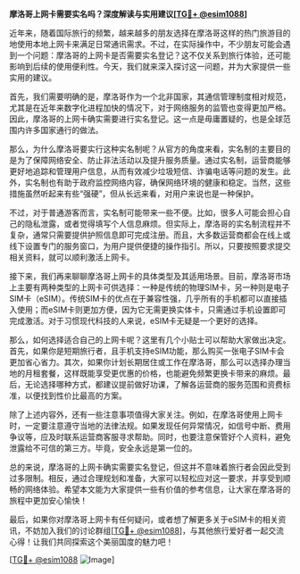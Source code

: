 **摩洛哥上网卡需要实名吗？深度解读与实用建议[[TG💪+ @esim1088](https://t.me/s/esim1088)]**

近年来，随着国际旅行的频繁，越来越多的朋友选择在摩洛哥这样的热门旅游目的地使用本地上网卡来满足日常通讯需求。不过，在实际操作中，不少朋友可能会遇到一个问题：摩洛哥的上网卡是否需要实名登记？这不仅关系到旅行体验，还可能影响到后续的使用便利性。今天，我们就来深入探讨这一问题，并为大家提供一些实用的建议。

首先，我们需要明确的是，摩洛哥作为一个北非国家，其通信管理制度相对规范，尤其是在近年来数字化进程加快的情况下，对于网络服务的监管也变得更加严格。因此，摩洛哥的上网卡确实需要进行实名登记。这一点是毋庸置疑的，也是全球范围内许多国家通行的做法。

那么，为什么摩洛哥要实行这种实名制呢？从官方的角度来看，实名制的主要目的是为了保障网络安全、防止非法活动以及提升服务质量。通过实名制，运营商能够更好地追踪和管理用户信息，从而有效减少垃圾短信、诈骗电话等问题的发生。此外，实名制也有助于政府监控网络内容，确保网络环境的健康和稳定。当然，这些措施虽然听起来有些“强硬”，但从长远来看，对用户来说也是一种保护。

不过，对于普通游客而言，实名制可能带来一些不便。比如，很多人可能会担心自己的隐私泄露，或者觉得填写个人信息麻烦。但实际上，摩洛哥的实名制流程并不复杂，通常只需要提供护照信息即可完成注册。而且，大多数运营商都会在线上或线下设置专门的服务窗口，为用户提供便捷的操作指引。所以，只要按照要求提交相关资料，就可以顺利激活上网卡。

接下来，我们再来聊聊摩洛哥上网卡的具体类型及其适用场景。目前，摩洛哥市场上主要有两种类型的上网卡可供选择：一种是传统的物理SIM卡，另一种则是电子SIM卡（eSIM）。传统SIM卡的优点在于兼容性强，几乎所有的手机都可以直接插入使用；而eSIM卡则更加方便，因为它无需更换实体卡，只需通过手机设置即可完成激活。对于习惯现代科技的人来说，eSIM卡无疑是一个更好的选择。

那么，如何选择适合自己的上网卡呢？这里有几个小贴士可以帮助大家做出决定。首先，如果你是短期旅行者，且手机支持eSIM功能，那么购买一张电子SIM卡会更加省心省力。其次，如果你计划长期居住或工作在摩洛哥，那么可以选择办理当地的月租套餐，这样既能享受更优惠的价格，也能避免频繁更换卡带来的麻烦。最后，无论选择哪种方式，都建议提前做好功课，了解各运营商的服务范围和资费标准，以便找到性价比最高的方案。

除了上述内容外，还有一些注意事项值得大家关注。例如，在摩洛哥使用上网卡时，一定要注意遵守当地的法律法规。如果发现任何异常情况，如信号中断、费用争议等，应及时联系运营商客服寻求帮助。同时，也要注意保管好个人资料，避免泄露给不可信的第三方。毕竟，安全永远是第一位的。

总的来说，摩洛哥的上网卡确实需要实名登记，但这并不意味着旅行者会因此受到过多限制。相反，通过合理规划和准备，大家可以轻松应对这一要求，并享受到顺畅的网络体验。希望本文能为大家提供一些有价值的参考信息，让大家在摩洛哥的旅程中更加安心愉快！

最后，如果你对摩洛哥上网卡有任何疑问，或者想了解更多关于eSIM卡的相关资讯，不妨加入我们的讨论群组[[TG💪+ @esim1088](https://t.me/s/esim1088)]，与其他旅行爱好者一起交流心得！让我们共同探索这个美丽国度的魅力吧！

[[TG💪+ @esim1088](https://t.me/s/esim1088) ![Image](https://i.postimg.cc/4NQfJmqS/Snipaste-2025-05-13-00-14-12.png)]